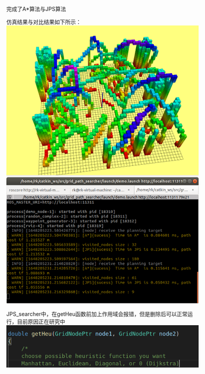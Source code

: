 完成了A*算法与JPS算法

仿真结果与对比结果如下所示：
![image](https://github.com/Rao-Kai/Path-Planning/blob/main/A_Star%26JPS/images/%E4%BB%BF%E7%9C%9F%E7%BB%93%E6%9E%9C.png)
![image](https://github.com/Rao-Kai/Path-Planning/blob/main/A_Star%26JPS/images/%E7%BB%93%E6%9E%9C%E5%AF%B9%E6%AF%94.png)

JPS_searcher中，在getHeu函数前加上作用域会报错，但是删除后可以正常运行，目前原因正在研究中
![image](https://github.com/Rao-Kai/Path-Planning/blob/main/A_Star%26JPS/images/%E6%8A%A5%E9%94%99%E9%97%AE%E9%A2%98.png)
